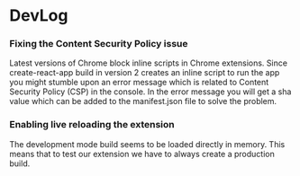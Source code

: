 # DevLog

### Fixing the Content Security Policy issue

Latest versions of Chrome block inline scripts in Chrome extensions. Since create-react-app build in version 2 creates an inline script to run the app you might stumble upon an error message which is related to Content Security Policy (CSP) in the console. In the error message you will get a sha value which can be added to the manifest.json file to solve the problem.

### Enabling live reloading the extension

The development mode build seems to be loaded directly in memory. This means that to test our extension we have to always create a production build.
